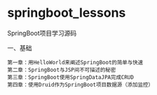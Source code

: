 # springboot_lessons
SpringBoot项目学习源码

一、基础

    第一章：用HelloWorld来阐述SpringBoot的简单与快速
    第二章：SpringBoot与JSP间不可描述的秘密
    第三章：SpringBoot使用SpringDataJPA完成CRUD
    第四章：使用Druid作为SpringBoot项目数据源（添加监控）
